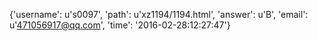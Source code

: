 {'username': u's0097', 'path': u'xz1194/1194.html', 'answer': u'B', 'email': u'471056917@qq.com', 'time': '2016-02-28:12:27:47'}